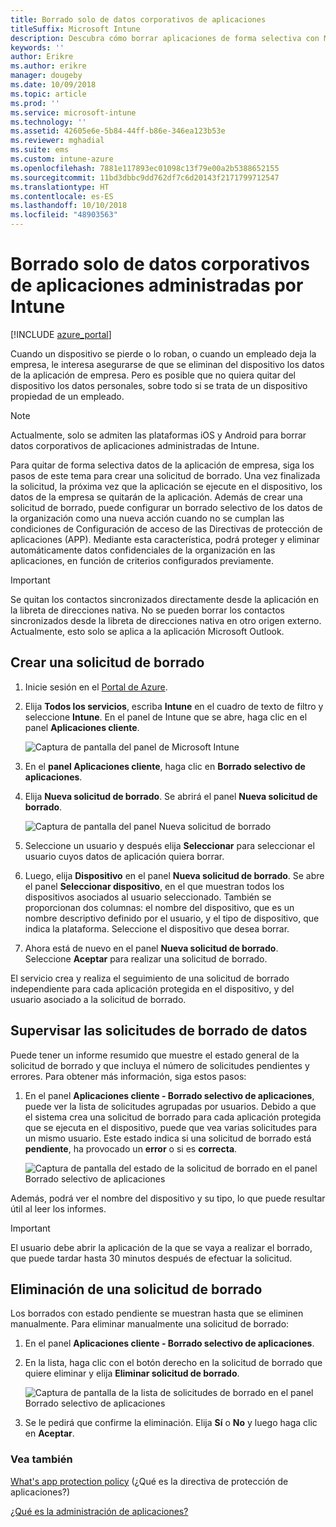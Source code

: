 ```yaml
---
title: Borrado solo de datos corporativos de aplicaciones
titleSuffix: Microsoft Intune
description: Descubra cómo borrar aplicaciones de forma selectiva con Microsoft Intune.
keywords: ''
author: Erikre
ms.author: erikre
manager: dougeby
ms.date: 10/09/2018
ms.topic: article
ms.prod: ''
ms.service: microsoft-intune
ms.technology: ''
ms.assetid: 42605e6e-5b84-44ff-b86e-346ea123b53e
ms.reviewer: mghadial
ms.suite: ems
ms.custom: intune-azure
ms.openlocfilehash: 7881e117893ec01098c13f79e00a2b5388652155
ms.sourcegitcommit: 11bd3dbbc9dd762df7c6d20143f2171799712547
ms.translationtype: HT
ms.contentlocale: es-ES
ms.lasthandoff: 10/10/2018
ms.locfileid: "48903563"
---
```

# <a name="how-to-wipe-only-corporate-data-from-intune-managed-apps"></a>Borrado solo de datos corporativos de aplicaciones administradas por Intune

[!INCLUDE [azure_portal](./includes/azure_portal.md)]

Cuando un dispositivo se pierde o lo roban, o cuando un empleado deja la empresa, le interesa asegurarse de que se eliminan del dispositivo los datos de la aplicación de empresa. Pero es posible que no quiera quitar del dispositivo los datos personales, sobre todo si se trata de un dispositivo propiedad de un empleado.

>[!NOTE]
> Actualmente, solo se admiten las plataformas iOS y Android para borrar datos corporativos de aplicaciones administradas de Intune.

Para quitar de forma selectiva datos de la aplicación de empresa, siga los pasos de este tema para crear una solicitud de borrado. Una vez finalizada la solicitud, la próxima vez que la aplicación se ejecute en el dispositivo, los datos de la empresa se quitarán de la aplicación. Además de crear una solicitud de borrado, puede configurar un borrado selectivo de los datos de la organización como una nueva acción cuando no se cumplan las condiciones de Configuración de acceso de las Directivas de protección de aplicaciones (APP). Mediante esta característica, podrá proteger y eliminar automáticamente datos confidenciales de la organización en las aplicaciones, en función de criterios configurados previamente.

>[!IMPORTANT]
> Se quitan los contactos sincronizados directamente desde la aplicación en la libreta de direcciones nativa. No se pueden borrar los contactos sincronizados desde la libreta de direcciones nativa en otro origen externo. Actualmente, esto solo se aplica a la aplicación Microsoft Outlook.

## <a name="create-a-wipe-request"></a>Crear una solicitud de borrado

1.  Inicie sesión en el [Portal de Azure](https://portal.azure.com).

2.  Elija **Todos los servicios**, escriba **Intune** en el cuadro de texto de filtro y seleccione **Intune**. En el panel de Intune que se abre, haga clic en el panel **Aplicaciones cliente**.

    ![Captura de pantalla del panel de Microsoft Intune](./media/apps-selective-wipe01.png)

3.  En el **panel Aplicaciones cliente**, haga clic en **Borrado selectivo de aplicaciones**.

4.  Elija **Nueva solicitud de borrado**. Se abrirá el panel **Nueva solicitud de borrado**.

    ![Captura de pantalla del panel Nueva solicitud de borrado](./media/AzurePortal_MAM_NewWipeRequest.png)

5.  Seleccione un usuario y después elija **Seleccionar** para seleccionar el usuario cuyos datos de aplicación quiera borrar.

6.  Luego, elija **Dispositivo** en el panel **Nueva solicitud de borrado**. Se abre el panel **Seleccionar dispositivo**, en el que muestran todos los dispositivos asociados al usuario seleccionado. También se proporcionan dos columnas: el nombre del dispositivo, que es un nombre descriptivo definido por el usuario, y el tipo de dispositivo, que indica la plataforma. Seleccione el dispositivo que desea borrar.

7.  Ahora está de nuevo en el panel **Nueva solicitud de borrado**. Seleccione **Aceptar** para realizar una solicitud de borrado.

El servicio crea y realiza el seguimiento de una solicitud de borrado independiente para cada aplicación protegida en el dispositivo, y del usuario asociado a la solicitud de borrado.

## <a name="monitor-your-wipe-requests"></a>Supervisar las solicitudes de borrado de datos

Puede tener un informe resumido que muestre el estado general de la solicitud de borrado y que incluya el número de solicitudes pendientes y errores. Para obtener más información, siga estos pasos:

1.  En el panel **Aplicaciones cliente - Borrado selectivo de aplicaciones**, puede ver la lista de solicitudes agrupadas por usuarios. Debido a que el sistema crea una solicitud de borrado para cada aplicación protegida que se ejecuta en el dispositivo, puede que vea varias solicitudes para un mismo usuario. Este estado indica si una solicitud de borrado está **pendiente**, ha provocado un **error** o si es **correcta**.

    ![Captura de pantalla del estado de la solicitud de borrado en el panel Borrado selectivo de aplicaciones](./media/wipe-request-status-1.png)

Además, podrá ver el nombre del dispositivo y su tipo, lo que puede resultar útil al leer los informes.

>[!IMPORTANT]
> El usuario debe abrir la aplicación de la que se vaya a realizar el borrado, que puede tardar hasta 30 minutos después de efectuar la solicitud.

## <a name="delete-a-wipe-request"></a>Eliminación de una solicitud de borrado

Los borrados con estado pendiente se muestran hasta que se eliminen manualmente. Para eliminar manualmente una solicitud de borrado:

1.  En el panel **Aplicaciones cliente - Borrado selectivo de aplicaciones**.

2.  En la lista, haga clic con el botón derecho en la solicitud de borrado que quiere eliminar y elija **Eliminar solicitud de borrado**.

    ![Captura de pantalla de la lista de solicitudes de borrado en el panel Borrado selectivo de aplicaciones](./media/delete-wipe-request.png)

3.  Se le pedirá que confirme la eliminación. Elija **Sí** o **No** y luego haga clic en **Aceptar**.

### <a name="see-also"></a>Vea también
[What's app protection policy](app-protection-policy.md) (¿Qué es la directiva de protección de aplicaciones?)

[¿Qué es la administración de aplicaciones?](app-management.md)
